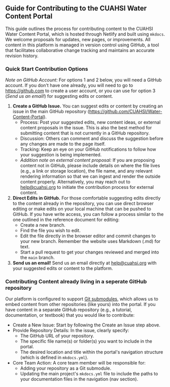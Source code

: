 ## Guide for Contributing to the CUAHSI Water Content Portal
This guide outlines the process for contributing content to the CUAHSI Water Content Portal, which is hosted through Netlify and built using `mkdocs`. We welcome proposals for updates, new pages, or improvements. All content in this platform is managed in version control using GitHub, a tool that facilitates collaborative change tracking and maintains an accurate revision history.

### Quick Start Contribution Options
_Note on GitHub Account:_ For options 1 and 2 below, you will need a GitHub account. If you don't have one already, you will need to go to https://github.com to create a user account, or you can use for option 3 (_Send us an email!_) for suggesting edits or content.

1. **Create a GitHub Issue.** You can suggest edits or content by creating an issue in the main GitHub repository (https://github.com/CUAHSI/Water-Content-Portal).
    - Process: Post your suggested edits, new content ideas, or external content proposals in the issue. This is also the best method for submitting content that is not currently in a GitHub repository.
    - Discussion: Others can comment and discuss the suggestion before any changes are made to the page itself.
    - Tracking: Keep an eye on your GitHub notifications to follow how your suggestion is being implemented.
    - _Addition note on external content proposal:_ If you are proposing content not in GitHub, please include details on where the file lives (e.g., a link or storage location), the file name, and any relevant rendering information so that we can ingest and render the outside content properly. Alternatively, you may reach out to help@cuahsi.org to initiate the contribution process for external content.
2. **Direct Edits in GitHub.** For those comfortable suggesting edits directly to the content already in the repository, you can use direct browser editing or make edits on your local machine that can be pushed to GitHub. If you have write access, you can follow a process similar to the one outlined in the reference document for editing:
    - Create a new branch.
    - Find the file you wish to edit.
    - Edit the file directly in the browser editor and commit changes to your new branch. Remember the website uses Markdown (.md) for text.
    - Start a pull request to get your changes reviewed and merged into the `main` branch.
3. **Send us an email!** Send us an email directly at help@cuahsi.org with your suggested edits or content to the platform.

### Contributing Content already living in a seperate GitHub repository
Our platform is configured to support [Git submodules](https://git-scm.com/book/en/v2/Git-Tools-Submodules), which allows us to embed content from other repositories (like yours) into the portal. If you have content in a separate GitHub repository (e.g., a tutorial, documentation, or textbook) that you would like to contribute:

- Create a New Issue: Start by following the Create an Issue step above.
- Provide Repository Details: In the issue, clearly specify:
    - The GitHub URL of your repository.
    - The specific file name(s) or folder(s) you want to include in the portal.
    - The desired location and title within the portal's navigation structure (which is defined in `mkdocs.yml`).
- Core Team Action: A core team member will be responsible for:
    - Adding your repository as a Git submodule.
    - Updating the main project's `mkdocs.yml` file to include the paths to your documentation files in the navigation (nav section).